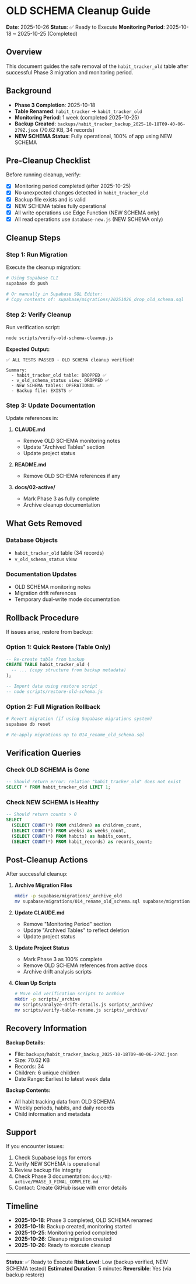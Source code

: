 # OLD SCHEMA Cleanup Guide

**Date**: 2025-10-26
**Status**: ✅ Ready to Execute
**Monitoring Period**: 2025-10-18 ~ 2025-10-25 (Completed)

## Overview

This document guides the safe removal of the `habit_tracker_old` table after successful Phase 3 migration and monitoring period.

## Background

- **Phase 3 Completion**: 2025-10-18
- **Table Renamed**: `habit_tracker` → `habit_tracker_old`
- **Monitoring Period**: 1 week (completed 2025-10-25)
- **Backup Created**: `backups/habit_tracker_backup_2025-10-18T09-40-06-279Z.json` (70.62 KB, 34 records)
- **NEW SCHEMA Status**: Fully operational, 100% of app using NEW SCHEMA

## Pre-Cleanup Checklist

Before running cleanup, verify:

- [x] Monitoring period completed (after 2025-10-25)
- [x] No unexpected changes detected in `habit_tracker_old`
- [x] Backup file exists and is valid
- [x] NEW SCHEMA tables fully operational
- [x] All write operations use Edge Function (NEW SCHEMA only)
- [x] All read operations use `database-new.js` (NEW SCHEMA only)

## Cleanup Steps

### Step 1: Run Migration

Execute the cleanup migration:

```bash
# Using Supabase CLI
supabase db push

# Or manually in Supabase SQL Editor:
# Copy contents of: supabase/migrations/20251026_drop_old_schema.sql
```

### Step 2: Verify Cleanup

Run verification script:

```bash
node scripts/verify-old-schema-cleanup.js
```

**Expected Output:**
```
✅ ALL TESTS PASSED - OLD SCHEMA cleanup verified!

Summary:
  - habit_tracker_old table: DROPPED ✅
  - v_old_schema_status view: DROPPED ✅
  - NEW SCHEMA tables: OPERATIONAL ✅
  - Backup file: EXISTS ✅
```

### Step 3: Update Documentation

Update references in:

1. **CLAUDE.md**
   - Remove OLD SCHEMA monitoring notes
   - Update "Archived Tables" section
   - Update project status

2. **README.md**
   - Remove OLD SCHEMA references if any

3. **docs/02-active/**
   - Mark Phase 3 as fully complete
   - Archive cleanup documentation

## What Gets Removed

### Database Objects
- `habit_tracker_old` table (34 records)
- `v_old_schema_status` view

### Documentation Updates
- OLD SCHEMA monitoring notes
- Migration drift references
- Temporary dual-write mode documentation

## Rollback Procedure

If issues arise, restore from backup:

### Option 1: Quick Restore (Table Only)

```sql
-- Re-create table from backup
CREATE TABLE habit_tracker_old (
  -- ... (copy structure from backup metadata)
);

-- Import data using restore script
-- node scripts/restore-old-schema.js
```

### Option 2: Full Migration Rollback

```bash
# Revert migration (if using Supabase migrations system)
supabase db reset

# Re-apply migrations up to 014_rename_old_schema.sql
```

## Verification Queries

### Check OLD SCHEMA is Gone
```sql
-- Should return error: relation "habit_tracker_old" does not exist
SELECT * FROM habit_tracker_old LIMIT 1;
```

### Check NEW SCHEMA is Healthy
```sql
-- Should return counts > 0
SELECT
  (SELECT COUNT(*) FROM children) as children_count,
  (SELECT COUNT(*) FROM weeks) as weeks_count,
  (SELECT COUNT(*) FROM habits) as habits_count,
  (SELECT COUNT(*) FROM habit_records) as records_count;
```

## Post-Cleanup Actions

After successful cleanup:

1. **Archive Migration Files**
   ```bash
   mkdir -p supabase/migrations/_archive_old
   mv supabase/migrations/014_rename_old_schema.sql supabase/migrations/_archive_old/
   ```

2. **Update CLAUDE.md**
   - Remove "Monitoring Period" section
   - Update "Archived Tables" to reflect deletion
   - Update project status

3. **Update Project Status**
   - Mark Phase 3 as 100% complete
   - Remove OLD SCHEMA references from active docs
   - Archive drift analysis scripts

4. **Clean Up Scripts**
   ```bash
   # Move old verification scripts to archive
   mkdir -p scripts/_archive
   mv scripts/analyze-drift-details.js scripts/_archive/
   mv scripts/verify-table-rename.js scripts/_archive/
   ```

## Recovery Information

**Backup Details:**
- File: `backups/habit_tracker_backup_2025-10-18T09-40-06-279Z.json`
- Size: 70.62 KB
- Records: 34
- Children: 6 unique children
- Date Range: Earliest to latest week data

**Backup Contents:**
- All habit tracking data from OLD SCHEMA
- Weekly periods, habits, and daily records
- Child information and metadata

## Support

If you encounter issues:

1. Check Supabase logs for errors
2. Verify NEW SCHEMA is operational
3. Review backup file integrity
4. Check Phase 3 documentation: `docs/02-active/PHASE_3_FINAL_COMPLETE.md`
5. Contact: Create GitHub issue with error details

## Timeline

- **2025-10-18**: Phase 3 completed, OLD SCHEMA renamed
- **2025-10-18**: Backup created, monitoring started
- **2025-10-25**: Monitoring period completed
- **2025-10-26**: Cleanup migration created
- **2025-10-26**: Ready to execute cleanup

---

**Status**: ✅ Ready to Execute
**Risk Level**: Low (backup verified, NEW SCHEMA tested)
**Estimated Duration**: 5 minutes
**Reversible**: Yes (via backup restore)
